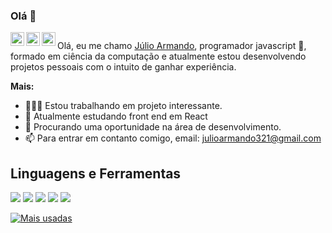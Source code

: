 ### Olá 👋

<a target="_blank" href="https://www.linkedin.com/in/julioamoreno">
  <img align="left" alt="Linkedin logo" width="22px" src="https://cdn.jsdelivr.net/npm/simple-icons@v3/icons/linkedin.svg" />
</a>
<a target="_blank" href="https://www.github.com/julioamoreno">
  <img align="left" alt="github logo" width="22px" src="https://cdn.jsdelivr.net/npm/simple-icons@3.8.0/icons/github.svg" />
</a>
<a target="_blank" href="https://www.twitter.com/julioamoreno">
  <img align="left" alt="twitter logo" width="22px" src="https://cdn.jsdelivr.net/npm/simple-icons@3.8.0/icons/twitter.svg" />
</a>

 ## 

Olá, eu me chamo [Júlio Armando](https://julioarmando.netlify.app/), programador javascript 🚀, formado em ciência da computação e atualmente estou desenvolvendo projetos pessoais com o intuito de ganhar experiência.

**Mais:**
- 👨🏽‍💻 Estou trabalhando em projeto interessante.
- 🌱 Atualmente estudando front end em React
- 🔎 Procurando uma oportunidade na área de desenvolvimento.
- 📫 Para entrar em contanto comigo, email: julioarmando321@gmail.com

## Linguagens e Ferramentas
<img src="https://img.shields.io/badge/node.js%20-%2343853D.svg?&style=for-the-badge&logo=node.js&logoColor=white" /> <img src="https://img.shields.io/badge/javascript%20-%23323330.svg?&style=for-the-badge&logo=javascript&logoColor=%23F7DF1E" /> <img src="https://img.shields.io/badge/react%20-%2320232a.svg?&style=for-the-badge&logo=react&logoColor=%2361DAFB" /> <img src="https://img.shields.io/badge/MongoDB-%234ea94b.svg?&style=for-the-badge&logo=mongodb&logoColor=white" /> <img src="https://img.shields.io/badge/mysql-%2300f.svg?&style=for-the-badge&logo=mysql&logoColor=white" />

[![Mais usadas](https://github-readme-stats.vercel.app/api/top-langs/?username=julioamoreno&layout=compact&theme=radical)](https://github.com/julioamoreno)

